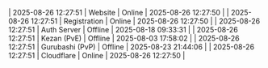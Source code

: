| 2025-08-26 12:27:51 | Website | Online | 2025-08-26 12:27:50 |
| 2025-08-26 12:27:51 | Registration | Online | 2025-08-26 12:27:50 |
| 2025-08-26 12:27:51 | Auth Server | Offline | 2025-08-18 09:33:31 |
| 2025-08-26 12:27:51 | Kezan (PvE) | Offline | 2025-08-03 17:58:02 |
| 2025-08-26 12:27:51 | Gurubashi (PvP) | Offline | 2025-08-23 21:44:06 |
| 2025-08-26 12:27:51 | Cloudflare | Online | 2025-08-26 12:27:50 |
